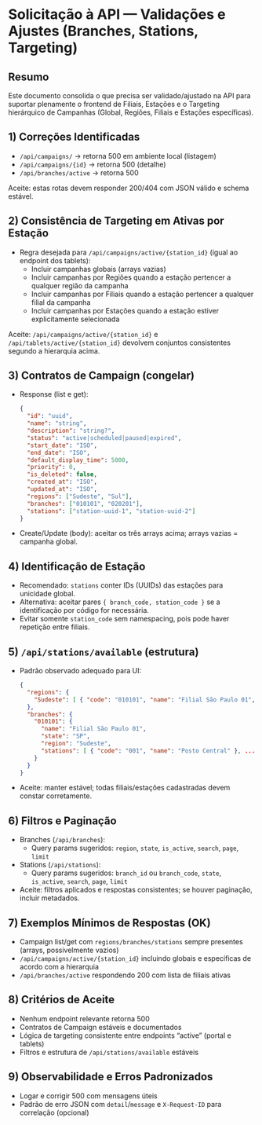 # Solicitação à API — Validações e Ajustes (Branches, Stations, Targeting)

## Resumo
Este documento consolida o que precisa ser validado/ajustado na API para suportar plenamente o frontend de Filiais, Estações e o Targeting hierárquico de Campanhas (Global, Regiões, Filiais e Estações específicas).

## 1) Correções Identificadas
- `/api/campaigns/` → retorna 500 em ambiente local (listagem)
- `/api/campaigns/{id}` → retorna 500 (detalhe)
- `/api/branches/active` → retorna 500

Aceite: estas rotas devem responder 200/404 com JSON válido e schema estável.

## 2) Consistência de Targeting em Ativas por Estação
- Regra desejada para `/api/campaigns/active/{station_id}` (igual ao endpoint dos tablets):
  - Incluir campanhas globais (arrays vazias)
  - Incluir campanhas por Regiões quando a estação pertencer a qualquer região da campanha
  - Incluir campanhas por Filiais quando a estação pertencer a qualquer filial da campanha
  - Incluir campanhas por Estações quando a estação estiver explicitamente selecionada

Aceite: `/api/campaigns/active/{station_id}` e `/api/tablets/active/{station_id}` devolvem conjuntos consistentes segundo a hierarquia acima.

## 3) Contratos de Campaign (congelar)
- Response (list e get):
  ```json
  {
    "id": "uuid",
    "name": "string",
    "description": "string?",
    "status": "active|scheduled|paused|expired",
    "start_date": "ISO",
    "end_date": "ISO",
    "default_display_time": 5000,
    "priority": 0,
    "is_deleted": false,
    "created_at": "ISO",
    "updated_at": "ISO",
    "regions": ["Sudeste", "Sul"],
    "branches": ["010101", "020201"],
    "stations": ["station-uuid-1", "station-uuid-2"]
  }
  ```
- Create/Update (body): aceitar os três arrays acima; arrays vazias = campanha global.

## 4) Identificação de Estação
- Recomendado: `stations` conter IDs (UUIDs) das estações para unicidade global.
- Alternativa: aceitar pares `{ branch_code, station_code }` se a identificação por código for necessária.
- Evitar somente `station_code` sem namespacing, pois pode haver repetição entre filiais.

## 5) `/api/stations/available` (estrutura)
- Padrão observado adequado para UI:
  ```json
  {
    "regions": {
      "Sudeste": [ { "code": "010101", "name": "Filial São Paulo 01", "state": "SP" }, ... ]
    },
    "branches": {
      "010101": {
        "name": "Filial São Paulo 01",
        "state": "SP",
        "region": "Sudeste",
        "stations": [ { "code": "001", "name": "Posto Central" }, ... ]
      }
    }
  }
  ```
- Aceite: manter estável; todas filiais/estações cadastradas devem constar corretamente.

## 6) Filtros e Paginação
- Branches (`/api/branches`):
  - Query params sugeridos: `region`, `state`, `is_active`, `search`, `page`, `limit`
- Stations (`/api/stations`):
  - Query params sugeridos: `branch_id` ou `branch_code`, `state`, `is_active`, `search`, `page`, `limit`
- Aceite: filtros aplicados e respostas consistentes; se houver paginação, incluir metadados.

## 7) Exemplos Mínimos de Respostas (OK)
- Campaign list/get com `regions/branches/stations` sempre presentes (arrays, possivelmente vazios)
- `/api/campaigns/active/{station_id}` incluindo globais e específicas de acordo com a hierarquia
- `/api/branches/active` respondendo 200 com lista de filiais ativas

## 8) Critérios de Aceite
- Nenhum endpoint relevante retorna 500
- Contratos de Campaign estáveis e documentados
- Lógica de targeting consistente entre endpoints “active” (portal e tablets)
- Filtros e estrutura de `/api/stations/available` estáveis

## 9) Observabilidade e Erros Padronizados
- Logar e corrigir 500 com mensagens úteis
- Padrão de erro JSON com `detail`/`message` e `X-Request-ID` para correlação (opcional)

